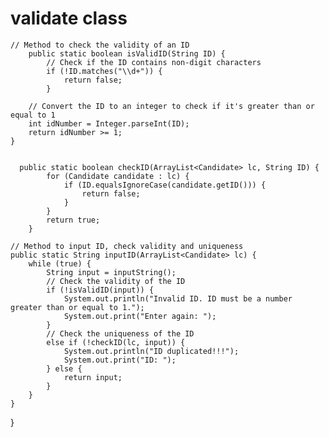 # validate class 

    // Method to check the validity of an ID
        public static boolean isValidID(String ID) {
            // Check if the ID contains non-digit characters
            if (!ID.matches("\\d+")) {
                return false;
            }
        
        // Convert the ID to an integer to check if it's greater than or equal to 1
        int idNumber = Integer.parseInt(ID);
        return idNumber >= 1;
    }


      public static boolean checkID(ArrayList<Candidate> lc, String ID) {
            for (Candidate candidate : lc) {
                if (ID.equalsIgnoreCase(candidate.getID())) {
                    return false;
                }
            }
            return true;
        }

    // Method to input ID, check validity and uniqueness
    public static String inputID(ArrayList<Candidate> lc) {
        while (true) {
            String input = inputString();
            // Check the validity of the ID
            if (!isValidID(input)) {
                System.out.println("Invalid ID. ID must be a number greater than or equal to 1.");
                System.out.print("Enter again: ");
            }
            // Check the uniqueness of the ID
            else if (!checkID(lc, input)) {
                System.out.println("ID duplicated!!!");
                System.out.print("ID: ");
            } else {
                return input;
            }
        }
    }
}
